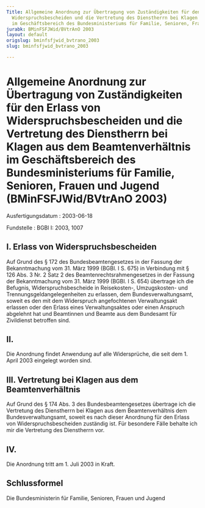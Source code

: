 ```yaml
---
Title: Allgemeine Anordnung zur Übertragung von Zuständigkeiten für den Erlass von
  Widerspruchsbescheiden und die Vertretung des Dienstherrn bei Klagen aus dem Beamtenverhältnis
  im Geschäftsbereich des Bundesministeriums für Familie, Senioren, Frauen und Jugend
jurabk: BMinFSFJWid/BVtrAnO 2003
layout: default
origslug: bminfsfjwid_bvtrano_2003
slug: bminfsfjwid_bvtrano_2003

---
```


# Allgemeine Anordnung zur Übertragung von Zuständigkeiten für den Erlass von Widerspruchsbescheiden und die Vertretung des Dienstherrn bei Klagen aus dem Beamtenverhältnis im Geschäftsbereich des Bundesministeriums für Familie, Senioren, Frauen und Jugend (BMinFSFJWid/BVtrAnO 2003)

Ausfertigungsdatum
:   2003-06-18

Fundstelle
:   BGBl I: 2003, 1007

## I. Erlass von Widerspruchsbescheiden

Auf Grund des § 172 des Bundesbeamtengesetzes in der Fassung der
Bekanntmachung vom 31. März 1999 (BGBl. I S. 675) in Verbindung mit §
126 Abs. 3 Nr. 2 Satz 2 des Beamtenrechtsrahmengesetzes in der Fassung
der Bekanntmachung vom 31. März 1999 (BGBl. I S. 654) übertrage ich
die Befugnis, Widerspruchsbescheide in Reisekosten-, Umzugskosten- und
Trennungsgeldangelegenheiten zu erlassen, dem Bundesverwaltungsamt,
soweit es den mit dem Widerspruch angefochtenen Verwaltungsakt
erlassen oder den Erlass eines Verwaltungsaktes oder einen Anspruch
abgelehnt hat und Beamtinnen und Beamte aus dem Bundesamt für
Zivildienst betroffen sind.

## II.

Die Anordnung findet Anwendung auf alle Widersprüche, die seit dem 1.
April 2003 eingelegt worden sind.

## III. Vertretung bei Klagen aus dem Beamtenverhältnis

Auf Grund des § 174 Abs. 3 des Bundesbeamtengesetzes übertrage ich die
Vertretung des Dienstherrn bei Klagen aus dem Beamtenverhältnis dem
Bundesverwaltungsamt, soweit es nach dieser Anordnung für den Erlass
von Widerspruchsbescheiden zuständig ist. Für besondere Fälle behalte
ich mir die Vertretung des Dienstherrn vor.

## IV.

Die Anordnung tritt am 1. Juli 2003 in Kraft.

## Schlussformel

Die Bundesministerin für Familie, Senioren, Frauen und Jugend

